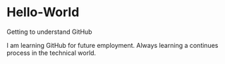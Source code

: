# Hello-World
Getting to understand GitHub

I am learning GitHub for future employment. Always learning a continues process in the technical world.
